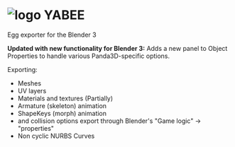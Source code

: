 ![logo](http://i.imgur.com/lVMTcfS.png)
YABEE
=====
Egg exporter for the Blender 3

**Updated with new functionality for Blender 3:** Adds a new panel to Object Properties to handle various Panda3D-specific options.

Exporting:
- Meshes
- UV layers
- Materials and textures (Partially)
- Armature (skeleton) animation
- ShapeKeys (morph) animation
- <Tag> and collision options export through Blender's "Game logic" -> "properties"
- Non cyclic NURBS Curves
